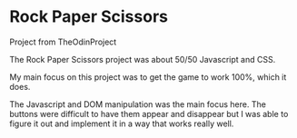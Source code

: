 # Rock Paper Scissors

Project from TheOdinProject

The Rock Paper Scissors project was about 50/50 Javascript and CSS.

My main focus on this project was to get the game to work 100%, which it does.

The Javascript and DOM manipulation was the main focus here. The buttons were difficult to have them appear and disappear but I was able to figure
it out and implement it in a way that works really well.
